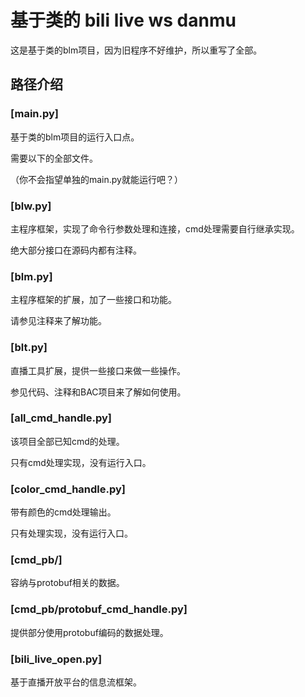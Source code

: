 # 基于类的 bili live ws danmu

这是基于类的blm项目，因为旧程序不好维护，所以重写了全部。

## 路径介绍

### [main.py]

基于类的blm项目的运行入口点。

需要以下的全部文件。

（你不会指望单独的main.py就能运行吧？）

### [blw.py]

主程序框架，实现了命令行参数处理和连接，cmd处理需要自行继承实现。

绝大部分接口在源码内都有注释。

### [blm.py]

主程序框架的扩展，加了一些接口和功能。

请参见注释来了解功能。

### [blt.py]

直播工具扩展，提供一些接口来做一些操作。

参见代码、注释和BAC项目来了解如何使用。

### [all_cmd_handle.py]

该项目全部已知cmd的处理。

只有cmd处理实现，没有运行入口。

### [color_cmd_handle.py]

带有颜色的cmd处理输出。

只有处理实现，没有运行入口。

### [cmd_pb/]

容纳与protobuf相关的数据。

### [cmd_pb/protobuf_cmd_handle.py]

提供部分使用protobuf编码的数据处理。

### [bili_live_open.py]

基于直播开放平台的信息流框架。

